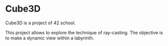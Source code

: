 # Cube3D

Cube3D is a project of 42 school.

This project allows to explore the technique of ray-casting. The objective is to make a dynamic view within a labyrinth.
